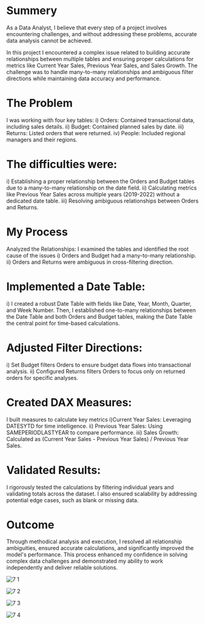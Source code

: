 # Summery
As a Data Analyst, I believe that every step of a project involves encountering challenges, and without addressing these problems, accurate data analysis cannot be achieved.

In this project I encountered a complex issue related to building accurate relationships between multiple tables and ensuring proper calculations for metrics like Current Year Sales, Previous Year Sales, and Sales Growth. The challenge was to handle many-to-many relationships and ambiguous filter directions while maintaining data accuracy and performance.

# The Problem
I was working with four key tables:
i) Orders: Contained transactional data, including sales details.
ii) Budget: Contained planned sales by date.
iii) Returns: Listed orders that were returned.
iv) People: Included regional managers and their regions.

# The difficulties were:
i) Establishing a proper relationship between the Orders and Budget tables due to a many-to-many relationship on the date field.
ii) Calculating metrics like Previous Year Sales across multiple years (2019-2022) without a dedicated date table.
iii) Resolving ambiguous relationships between Orders and Returns.

# My Process
Analyzed the Relationships:
I examined the tables and identified the root cause of the issues
i) Orders and Budget had a many-to-many relationship.
ii) Orders and Returns were ambiguous in cross-filtering direction.

# Implemented a Date Table:
i) I created a robust Date Table with fields like Date, Year, Month, Quarter, and Week Number. Then, I established one-to-many relationships between the Date Table and both Orders and Budget tables, making the Date Table the central point for time-based calculations.

# Adjusted Filter Directions:
i) Set Budget filters Orders to ensure budget data flows into transactional analysis.
ii) Configured Returns filters Orders to focus only on returned orders for specific analyses.

# Created DAX Measures:
I built measures to calculate key metrics
i)Current Year Sales: Leveraging DATESYTD for time intelligence.
ii) Previous Year Sales: Using SAMEPERIODLASTYEAR to compare performance.
iii) Sales Growth: Calculated as (Current Year Sales - Previous Year Sales) / Previous Year Sales.

# Validated Results:
I rigorously tested the calculations by filtering individual years and validating totals across the dataset. I also ensured scalability by addressing potential edge cases, such as blank or missing data.

# Outcome
Through methodical analysis and execution, I resolved all relationship ambiguities, ensured accurate calculations, and significantly improved the model's performance. This process enhanced my confidence in solving complex data challenges and demonstrated my ability to work independently and deliver reliable solutions.

![7 1](https://github.com/user-attachments/assets/090684c9-e4ab-464a-af63-436409f27a50)

![7 2](https://github.com/user-attachments/assets/ff3c3db7-bb6d-444f-9c77-657911c98cfa)

![7 3](https://github.com/user-attachments/assets/3783492e-7a4c-455e-b5a2-746b27a78776)

![7 4](https://github.com/user-attachments/assets/3a720113-1cce-4e77-925b-6fe828fcd2d9)






